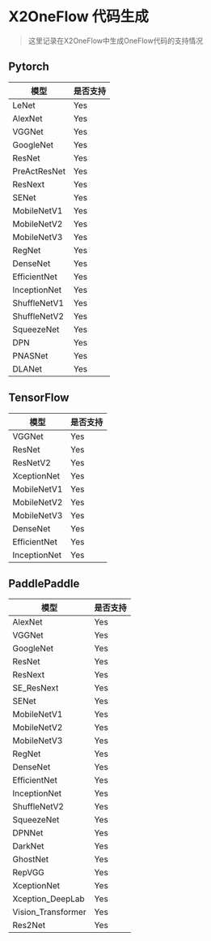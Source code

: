# X2OneFlow 代码生成

> 这里记录在X2OneFlow中生成OneFlow代码的支持情况

## Pytorch

| 模型         | 是否支持  |
| ------------ | -------- |
| LeNet        | Yes      |
| AlexNet      | Yes      |
| VGGNet       | Yes      |
| GoogleNet    | Yes      |
| ResNet       | Yes      |
| PreActResNet | Yes      |
| ResNext      | Yes      |
| SENet        | Yes      |
| MobileNetV1  | Yes      |
| MobileNetV2  | Yes      |
| MobileNetV3  | Yes      |
| RegNet       | Yes      |
| DenseNet     | Yes      |
| EfficientNet | Yes      |
| InceptionNet | Yes      |
| ShuffleNetV1 | Yes      |
| ShuffleNetV2 | Yes      |
| SqueezeNet   | Yes      |
| DPN          | Yes      |
| PNASNet      | Yes      |
| DLANet       | Yes      |

## TensorFlow

| 模型         | 是否支持  |
| ------------ | -------- |
| VGGNet       | Yes      |
| ResNet       | Yes      |
| ResNetV2     | Yes      |
| XceptionNet  | Yes      |
| MobileNetV1  | Yes      |
| MobileNetV2  | Yes      |
| MobileNetV3  | Yes      |
| DenseNet     | Yes      |
| EfficientNet | Yes      |
| InceptionNet | Yes      |

## PaddlePaddle

| 模型               | 是否支持  |
| ------------------ | -------- |
| AlexNet            | Yes      |
| VGGNet             | Yes      |
| GoogleNet          | Yes      |
| ResNet             | Yes      |
| ResNext            | Yes      |
| SE_ResNext         | Yes      |
| SENet              | Yes      |
| MobileNetV1        | Yes      |
| MobileNetV2        | Yes      |
| MobileNetV3        | Yes      |
| RegNet             | Yes      |
| DenseNet           | Yes      |
| EfficientNet       | Yes      |
| InceptionNet       | Yes      |
| ShuffleNetV2       | Yes      |
| SqueezeNet         | Yes      |
| DPNNet             | Yes      |
| DarkNet            | Yes      |
| GhostNet           | Yes      |
| RepVGG             | Yes      |
| XceptionNet        | Yes      |
| Xception_DeepLab   | Yes      |
| Vision_Transformer | Yes      |
| Res2Net            | Yes      |